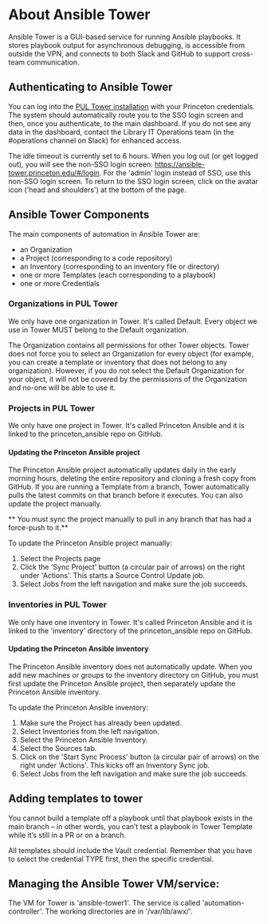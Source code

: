 # About Ansible Tower

Ansible Tower is a GUI-based service for running Ansible playbooks. It stores playbook output for asynchronous debugging, is accessible from outside the VPN, and connects to both Slack and GitHub to support cross-team communication.

## Authenticating to Ansible Tower

You can log into the [PUL Tower installation](https://ansible-tower.princeton.edu) with your Princeton credentials. The system should automatically route you to the SSO login screen and then, once you authenticate, to the main dashboard. If you do not see any data in the dashboard, contact the Library IT Operations team (in the #operations channel on Slack) for enhanced access.

The idle timeout is currently set to 6 hours. When you log out (or get logged out), you will see the non-SSO login screen: https://ansible-tower.princeton.edu/#/login.  For the 'admin' login instead of SSO, use this non-SSO login screen. To return to the SSO login screen, click on the avatar icon ('head and shoulders') at the bottom of the page.

## Ansible Tower Components

The main components of automation in Ansible Tower are:
  - an Organization
  - a Project (corresponding to a code repository)
  - an Inventory (corresponding to an inventory file or directory)
  - one or more Templates (each corresponding to a playbook)
  - one or more Credentials

### Organizations in PUL Tower

We only have one organization in Tower. It's called Default. Every object we use in Tower MUST belong to the Default organization.

The Organization contains all permissions for other Tower objects. Tower does not force you to select an Organization for every object (for example, you can create a template or inventory that does not belong to any organization). However, if you do not select the Default Organization for your object, it will not be covered by the permissions of the Organization and no-one will be able to use it.

### Projects in PUL Tower

We only have one project in Tower. It's called Princeton Ansible and it is linked to the princeton_ansible repo on GitHub.

#### Updating the Princeton Ansible project

The Princeton Ansible project automatically updates daily in the early morning hours, deleting the entire repository and cloning a fresh copy from GitHub. If you are running a Template from a branch, Tower automatically pulls the latest commits on that branch before it executes. You can also update the project manually.

** You must sync the project manually to pull in any branch that has had a force-push to it.**

To update the Princeton Ansible project manually:
1. Select the Projects page
2. Click the 'Sync Project' button (a circular pair of arrows) on the right under 'Actions'. This starts a Source Control Update job.
3. Select Jobs from the left navigation and make sure the job succeeds.

### Inventories in PUL Tower

We only have one inventory in Tower. It's called Princeton Ansible and it is linked to the 'inventory' directory of the princeton_ansible repo on GitHub.

#### Updating the Princeton Ansible inventory

The Princeton Ansible inventory does not automatically update. When you add new machines or groups to the inventory directory on GitHub, you must first update the Princeton Ansible project, then separately update the Princeton Ansible inventory.

To update the Princeton Ansible inventory:
1. Make sure the Project has already been updated.
2. Select Inventories from the left navigation.
3. Select the Princeton Ansible Inventory.
4. Select the Sources tab.
5. Click on the 'Start Sync Process' button (a circular pair of arrows) on the right under 'Actions'. This kicks off an Inventory Sync job.
6.  Select Jobs from the left navigation and make sure the job succeeds.

## Adding templates to tower

You cannot build a template off a playbook until that playbook exists in the main branch – in other words, you can’t test a playbook in Tower Template while it’s still in a PR or on a branch.

All templates should include the Vault credential. Remember that you have to select the credential TYPE first, then the specific credential.

## Managing the Ansible Tower VM/service:

The VM for Tower is 'ansible-tower1'.
The service is called 'automation-controller'.
The working directories are in '/var/lib/awx/'.

